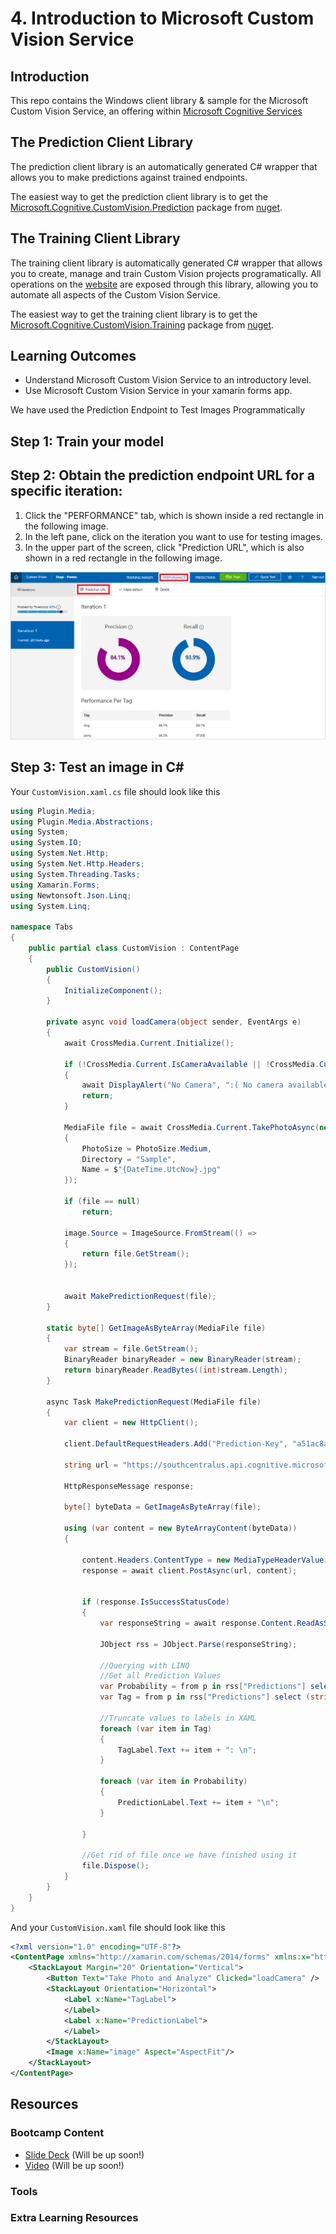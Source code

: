 # 4. Introduction to Microsoft Custom Vision Service
## Introduction
This repo contains the Windows client library & sample for the Microsoft Custom Vision Service, an offering within [Microsoft Cognitive Services](https://www.microsoft.com/cognitive-services)

## The Prediction Client Library
The prediction client library is an automatically generated C\# wrapper that allows you to make predictions against trained endpoints.

The easiest way to get the prediction client library is to get the [Microsoft.Cognitive.CustomVision.Prediction](https://www.nuget.org/packages/Microsoft.Cognitive.CustomVision.Prediction/) package from [nuget](<http://nuget.org>). 

## The Training Client Library
The training client library is automatically generated C\# wrapper that allows you to create, manage and train Custom Vision projects programatically. All operations on the [website](<https://customvision.ai>) are exposed through this library, allowing you to automate all aspects of the Custom Vision Service.

The easiest way to get the training client library is to get the [Microsoft.Cognitive.CustomVision.Training](https://www.nuget.org/packages/Microsoft.Cognitive.CustomVision.Training/) package from [nuget](<http://nuget.org>).

## Learning Outcomes
* Understand Microsoft Custom Vision Service to an introductory level.
* Use Microsoft Custom Vision Service in your xamarin forms app.

We have used the Prediction Endpoint to Test Images Programmatically

## Step 1: Train your model

## Step 2: Obtain the prediction endpoint URL for a specific iteration:

1. Click the "PERFORMANCE" tab, which is shown inside a red rectangle in the following image.
2. In the left pane, click on the iteration you want to use for testing images.
3. In the upper part of the screen, click "Prediction URL", which is also shown in a red rectangle in the following image.

![Performance and Prediction tabs](img/performance-tab-and-prediction-url.png)

## Step 3: Test an image in C#

Your `CustomVision.xaml.cs` file should look like this

```csharp
using Plugin.Media;
using Plugin.Media.Abstractions;
using System;
using System.IO;
using System.Net.Http;
using System.Net.Http.Headers;
using System.Threading.Tasks;
using Xamarin.Forms;
using Newtonsoft.Json.Linq;
using System.Linq;

namespace Tabs
{
    public partial class CustomVision : ContentPage
    {
        public CustomVision()
        {
            InitializeComponent();
        }

        private async void loadCamera(object sender, EventArgs e)
        {
            await CrossMedia.Current.Initialize();

            if (!CrossMedia.Current.IsCameraAvailable || !CrossMedia.Current.IsTakePhotoSupported)
            {
                await DisplayAlert("No Camera", ":( No camera available.", "OK");
                return;
            }

            MediaFile file = await CrossMedia.Current.TakePhotoAsync(new StoreCameraMediaOptions
            {
                PhotoSize = PhotoSize.Medium,
                Directory = "Sample",
                Name = $"{DateTime.UtcNow}.jpg"
            });

            if (file == null)
                return;

            image.Source = ImageSource.FromStream(() =>
            {
                return file.GetStream();
            });


            await MakePredictionRequest(file);
        }

        static byte[] GetImageAsByteArray(MediaFile file)
        {
            var stream = file.GetStream();
            BinaryReader binaryReader = new BinaryReader(stream);
            return binaryReader.ReadBytes((int)stream.Length);
        }

        async Task MakePredictionRequest(MediaFile file)
        {
            var client = new HttpClient();

            client.DefaultRequestHeaders.Add("Prediction-Key", "a51ac8a57d4e4345ab0a48947a4a90ac");

            string url = "https://southcentralus.api.cognitive.microsoft.com/customvision/v1.0/Prediction/4da1555c-14ca-4aaf-af01-d6e1e97e5fa6/image?iterationId=7bc76035-3825-4643-917e-98f9d9f79b71";

            HttpResponseMessage response;

            byte[] byteData = GetImageAsByteArray(file);

            using (var content = new ByteArrayContent(byteData))
            {

                content.Headers.ContentType = new MediaTypeHeaderValue("application/octet-stream");
                response = await client.PostAsync(url, content);


                if (response.IsSuccessStatusCode)
                {
                    var responseString = await response.Content.ReadAsStringAsync();
           
                    JObject rss = JObject.Parse(responseString);

					//Querying with LINQ
                    //Get all Prediction Values
					var Probability = from p in rss["Predictions"] select (string)p["Probability"];
                    var Tag = from p in rss["Predictions"] select (string)p["Tag"];

                    //Truncate values to labels in XAML
                    foreach (var item in Tag)
					{
						TagLabel.Text += item + ": \n";
					}

                    foreach (var item in Probability)
                    {
                        PredictionLabel.Text += item + "\n";
                    }

                }

                //Get rid of file once we have finished using it
                file.Dispose();
            }
        }
    }
}

```

And your `CustomVision.xaml` file should look like this

```xml
<?xml version="1.0" encoding="UTF-8"?>
<ContentPage xmlns="http://xamarin.com/schemas/2014/forms" xmlns:x="http://schemas.microsoft.com/winfx/2009/xaml" x:Class="Tabs.CustomVision" Title="Custom Vision">
    <StackLayout Margin="20" Orientation="Vertical">
        <Button Text="Take Photo and Analyze" Clicked="loadCamera" />
        <StackLayout Orientation="Horizontal">
            <Label x:Name="TagLabel">
            </Label>
            <Label x:Name="PredictionLabel">
            </Label>
        </StackLayout>
        <Image x:Name="image" Aspect="AspectFit"/>
    </StackLayout>
</ContentPage>
```
## Resources
### Bootcamp Content
* [Slide Deck](http://link.com) (Will be up soon!)
* [Video](http://link.com) (Will be up soon!)

### Tools

### Extra Learning Resources
